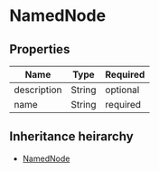 

# NamedNode

## Properties

Name | Type | Required
-------- | -------- | --------
description | String | optional
name | String | required




## Inheritance heirarchy


* [NamedNode](NamedNode.md)

